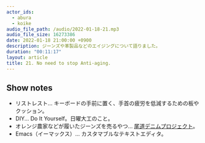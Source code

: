 ```yaml
---
actor_ids:
  - abura
  - koike
audio_file_path: /audio/2022-01-18-21.mp3
audio_file_size: 16273386
date: 2022-01-18 21:00:00 +0900
description: ジーンズや革製品などのエイジングについて語りました。
duration: "00:11:17"
layout: article
title: 21. No need to stop Anti-aging.
---
```


## Show notes

- リストレスト... キーボードの手前に置く、手首の疲労を低減するための板やクッション。
- DIY... Do It Yourself。日曜大工のこと。
- オレンジ農家などが履いたジーンズを売るやつ... [尾道デニムプロジェクト](https://www.onomichidenim.com/)。
- Emacs（イーマックス）... カスタマブルなテキストエディタ。
